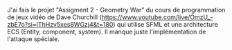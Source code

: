 J'ai fais le projet "Assigment 2 - Geometry War" du cours de programmation de jeux vidéo de Dave Churchill (https://www.youtube.com/live/OmzU_-zbE7o?si=lThHzv5xes8WGzj4&t=180) qui utilise SFML et une architecture ECS (Entity, component, system). Il manque juste l'implémentation de l'attaque spéciale.
